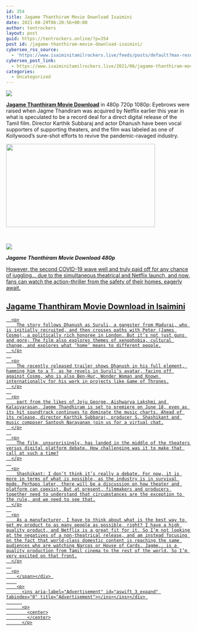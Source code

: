 ```yaml
---
id: 354
title: Jagame Thanthiram Movie Download Isaimini
date: 2021-08-29T06:20:56+00:00
author: tentrockers
layout: post
guid: https://tentrockers.online/?p=354
post id: /jagame-thanthiram-movie-download-isaimini/
cyberseo_rss_source:
  - 'https://www.isaiminitamilrockers.live/feeds/posts/default?max-results=150&start-index=1'
cyberseo_post_link:
  - https://www.isaiminitamilrockers.live/2021/06/jagame-thanthiram-movie-download_17.html
categories:
  - Uncategorized
---
```

<div class="media_block">
  <img src="https://1.bp.blogspot.com/-uAtHTqqJuJU/YNKleRoAUBI/AAAAAAAAA70/3GbfAvRJsXEWkEKVNcoqLgPlGyMWxhX8wCLcBGAsYHQ/s72-w406-h227-c/Marielle-Price-1.png" class="media_thumbnail" />
</div>

<meta content="Jagame Thanthiram Movie Download in 480p 720p 1080p: Eyebrows were raised when Jagme Thandiram was acquired by Netflix earlier this year in..." name="twitter:description" />

  


<center>
</center>

<span face="Verdana, Geneva, sans-serif"><b><a href="https://www.tamilrockers.co.nz/sunflower-web-series-download-in-tamilrockers/">Jagame Thanthiram Movie Download</a></b> in 480p 720p 1080p: Eyebrows were raised when Jagme Thandiram was acquired by Netflix earlier this year in what is speculated to be a record deal for a direct digital release of the Tamil film. Director Karthik Subbaraj and actor Dhanush have been vocal supporters of supporting theaters, and the film was labeled as one of Kollywood’s sure-shot efforts to revive the pandemic-ravaged industry.</span>

<div class="separator">
  <a href="https://1.bp.blogspot.com/-uAtHTqqJuJU/YNKleRoAUBI/AAAAAAAAA70/3GbfAvRJsXEWkEKVNcoqLgPlGyMWxhX8wCLcBGAsYHQ/s1640/Marielle-Price-1.png"><img loading="lazy" border="0" data-original-height="924" data-original-width="1640" height="227" src="https://1.bp.blogspot.com/-uAtHTqqJuJU/YNKleRoAUBI/AAAAAAAAA70/3GbfAvRJsXEWkEKVNcoqLgPlGyMWxhX8wCLcBGAsYHQ/w406-h227/Marielle-Price-1.png" width="406" /></a>
</div>

<span face="Verdana, Geneva, sans-serif"><br /></span>

<div class="separator">
  <a href="https://www.tamilrockers.co.nz/jagame-thanthiram-movie-download-in-tamilrockers/" target><img border="0" data-original-height="250" data-original-width="300" src="https://1.bp.blogspot.com/-Nh3C1W58n9o/YMtzxvvQ68I/AAAAAAAAA4s/-RY8HNaMr-MN6IfKULDwESOQIxNPcesKwCLcBGAsYHQ/s0/e854879156f0849f3d27a89db88ed039%2B%25281%2529.png" /></a>
</div>

**_Jagame Thanthiram Movie Download 480p_**

<div class="code-block code-block-1">
  <ins class="adsbygoogle" data-ad-client="ca-pub-9508791963246616" data-ad-format="auto" data-ad-slot="4627924770" data-ad-status="filled" data-adsbygoogle-status="done" data-full-width-responsive="true"></p> 
  
  
  <p>
      However, the second COVID-19 wave well and truly paid off for any chance of juggling… due to the simultaneous theatrical and Netflix launch, and now, fans can watch the action-thriller from the safety of their homes. eagerly await.
    </p>

  
  
  <h2>
      <span id="Jagame_Thanthiram_Movie_Download_in_480p_720p_1080p">Jagame Thanthiram Movie Download in Isaimini</span>
    </h2>

  
  
  <div>
      <span></p> 
      
      <p>
        The story follows Dhanush as Suruli, a gangster from Madurai, who is initially recruited, and then crosses paths with Peter (James Cosmo), a politically rich honoree in London. But it’s not just guns and gore; The film also explores themes of xenophobia, cultural change, and explores what ‘home’ means to different people.
      </p>
      
      <p>
        The recently released trailer shows Dhanush in his full element, hamming him to a T, as he revels in Suruli’s avatar, facing off against Cosmo, who is also Ben-Hur, Wonder Woman and Known internationally for his work in projects like Game of Thrones.
      </p>
      
      <p>
        part from the likes of Joju George, Aishwarya Lakshmi and Kalaiyarasan, Jagme Thandhiram is set to premiere on June 18, even as its hit soundtrack continues to dominate the music charts. Ahead of its release, director Karthik Subbaraj, producer S. Shashikant and music composer Santosh Narayanan join us for a virtual chat.
      </p>
      
      <p>
        The film, unsurprisingly, has landed in the middle of the theaters versus digital platform debate. How challenging was it to make that call at such a time?
      </p>
      
      <p>
        Shashikant: I don’t think it’s really a debate. For now, it is more in terms of what is possible, as the industry is in survival mode. Perhaps later, there will be a discussion on how theater and platform can coexist. But at present, filmmakers and producers together need to understand that circumstances are the exception to the rule, and we need to see that.
      </p>
      
      <p>
        As a manufacturer, I have to think about what is the best way to get my product to as many people as possible, right? I have a high quality product, and Netflix is ​​a great fit for it. So I’m not looking at the negatives of a non-theatrical release, and am instead focusing on the fact that world-class domestic content is reaching the same audiences who are watching Narcos or House of Cards. Jagme.. is a quality production from Tamil cinema to the rest of the world. So I’m very excited on that front.
      </p>
      
      <p>
        </span></div> 
        
        <p>
          <ins aria-label="Advertisement" id="aswift_3_expand" tabindex="0" title="Advertisement"></ins></ins></div> 
          
          <p>
            <center>
            </center>
          </p>